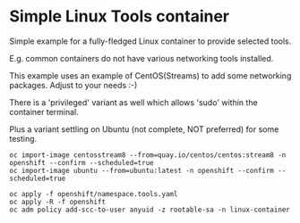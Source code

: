 # Simple Linux Tools container

Simple example for a fully-fledged Linux container to provide selected tools.

E.g. common containers do not have various networking tools installed.

This example uses an example of CentOS(Streams) to add some networking packages. Adjust to your needs :-)

There is a 'privileged' variant as well which allows 'sudo' within the container terminal.

Plus a variant settling on Ubuntu (not complete, NOT preferred) for some testing.


```shell
oc import-image centosstream8 --from=quay.io/centos/centos:stream8 -n openshift --confirm --scheduled=true
oc import-image ubuntu --from=ubuntu:latest -n openshift --confirm --scheduled=true

oc apply -f openshift/namespace.tools.yaml
oc apply -R -f openshift
oc adm policy add-scc-to-user anyuid -z rootable-sa -n linux-container
```



